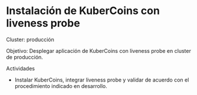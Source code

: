 # Instalación de KuberCoins con liveness probe

Cluster:
producción

Objetivo:
Desplegar aplicación de KuberCoins con liveness probe en cluster de producción.

Actividades
- Instalar KuberCoins, integrar liveness probe y validar de acuerdo con el procedimiento indicado en desarrollo.
